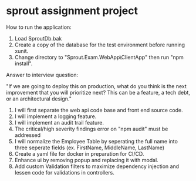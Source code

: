 # sprout assignment project
How to run the application:
1. Load SproutDb.bak
2. Create a copy of the database for the test environment before running xunit.
3. Change directory to "Sprout.Exam.WebApp\ClientApp" then run "npm install".

Answer to interview question:

"If we are going to deploy this on production, what do you think is the next
improvement that you will prioritize next? This can be a feature, a tech debt, or
an architectural design."

1. I will first separate the web api code base and front end source code.
2. I will implement a logging feature.
3. I will implement an audit trail feature.
4. The critical/high severity findings error on "npm audit" must be addressed
5. I will normalize the Employee Table by seperating the full name into three seperate fields (ex. FirstName, MiddleName, LastName)
6. Create a yaml file for docker in preparation for CI/CD.
7. Enhance ui by removing popup and replacing it with modal.
8. Add custom Validation filters to maximize dependency injection and lessen code for validations in controllers.
